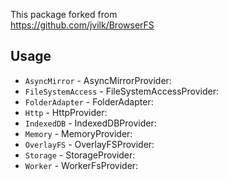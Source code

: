 This package forked from  
https://github.com/jvilk/BrowserFS

## Usage

- `AsyncMirror` - AsyncMirrorProvider:
- `FileSystemAccess` - FileSystemAccessProvider:
- `FolderAdapter` - FolderAdapter:
- `Http` - HttpProvider:
- `IndexedDB` - IndexedDBProvider:
- `Memory` - MemoryProvider:
- `OverlayFS` - OverlayFSProvider:
- `Storage` - StorageProvider:
- `Worker` - WorkerFsProvider:
